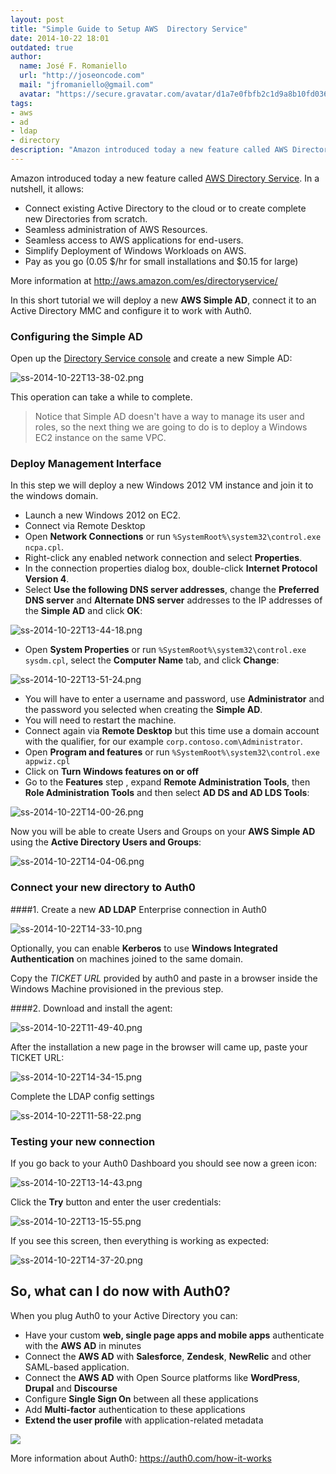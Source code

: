```yaml
---
layout: post
title: "Simple Guide to Setup AWS  Directory Service"
date: 2014-10-22 18:01
outdated: true
author:
  name: José F. Romaniello
  url: "http://joseoncode.com"
  mail: "jfromaniello@gmail.com"
  avatar: "https://secure.gravatar.com/avatar/d1a7e0fbfb2c1d9a8b10fd03648da78f.png"
tags:
- aws
- ad
- ldap
- directory
description: "Amazon introduced today a new feature called AWS Directory Service. In a nutshell, it allows:  Connect existing Active Directory to the cloud or to create"
---
```


Amazon introduced today a new feature called [AWS Directory Service](http://aws.amazon.com/es/directoryservice/). In a nutshell, it allows:

- Connect existing Active Directory to the cloud or to create complete new Directories from scratch.
- Seamless administration of AWS Resources.
- Seamless access to AWS applications for end-users.
- Simplify Deployment of Windows Workloads on AWS.
- Pay as you go (0.05 $/hr for small installations and $0.15 for large)

<!-- more -->

More information at <http://aws.amazon.com/es/directoryservice/>

In this short tutorial we will deploy a new **AWS Simple AD**, connect it to an Active Directory MMC and configure it to work with Auth0.


### Configuring the Simple AD

Open up the [Directory Service console](https://console.aws.amazon.com/directoryservice/home) and create a new Simple AD:

![ss-2014-10-22T13-38-02.png](https://s3.amazonaws.com/blog.auth0.com/ss-2014-10-22T13-38-02.png)

This operation can take a while to complete.

> Notice that Simple AD doesn't have a way to manage its user and roles, so the next thing we are going to do is to deploy a Windows EC2 instance on the same VPC.


### Deploy Management Interface

In this step we will deploy a new Windows 2012 VM instance and join it to the windows domain.

-  Launch a new Windows 2012 on EC2.
-  Connect via Remote Desktop
-  Open **Network Connections** or run `%SystemRoot%\system32\control.exe ncpa.cpl`.
-  Right-click any enabled network connection and select **Properties**.
-  In the connection properties dialog box, double-click **Internet Protocol Version 4**.
-  Select **Use the following DNS server addresses**, change the **Preferred DNS server** and **Alternate DNS server** addresses to the IP addresses of the **Simple AD** and click **OK**:

![ss-2014-10-22T13-44-18.png](https://s3.amazonaws.com/blog.auth0.com/ss-2014-10-22T13-44-18.png)

-  Open **System Properties** or run `%SystemRoot%\system32\control.exe sysdm.cpl`, select the **Computer Name** tab, and click **Change**:

![ss-2014-10-22T13-51-24.png](https://s3.amazonaws.com/blog.auth0.com/ss-2014-10-22T13-51-24.png)

-  You will have to enter a username and password, use **Administrator** and the password you selected when creating the **Simple AD**.
-  You will need to restart the machine.
-  Connect again via **Remote Desktop** but this time use a domain account with the qualifier, for our example `corp.contoso.com\Administrator`.
-  Open **Program and features** or run `%SystemRoot%\system32\control.exe appwiz.cpl`
-  Click on **Turn Windows features on or off**
-  Go to the **Features** step , expand **Remote Administration Tools**, then **Role Administration Tools** and then select **AD DS and AD LDS Tools**:

![ss-2014-10-22T14-00-26.png](https://s3.amazonaws.com/blog.auth0.com/ss-2014-10-22T14-00-26.png)

Now you will be able to create Users and Groups on your __AWS Simple AD__ using the **Active Directory Users and Groups**:

![ss-2014-10-22T14-04-06.png](https://s3.amazonaws.com/blog.auth0.com/ss-2014-10-22T14-04-06.png)


### Connect your new directory to Auth0

####1. Create a new **AD LDAP** Enterprise connection in Auth0

![ss-2014-10-22T14-33-10.png](https://s3.amazonaws.com/blog.auth0.com/ss-2014-10-22T14-33-10.png)


Optionally, you can enable __Kerberos__ to use __Windows Integrated Authentication__ on machines joined to the same domain.

Copy the _TICKET URL_ provided by auth0 and paste in a browser inside the Windows Machine provisioned in the previous step.

####2. Download and install the agent:

![ss-2014-10-22T11-49-40.png](https://s3.amazonaws.com/blog.auth0.com/ss-2014-10-22T11-49-40.png)

After the installation a new page in the browser will came up, paste your TICKET URL:

![ss-2014-10-22T14-34-15.png](https://s3.amazonaws.com/blog.auth0.com/ss-2014-10-22T14-34-15.png)

Complete the LDAP config settings

![ss-2014-10-22T11-58-22.png](https://s3.amazonaws.com/blog.auth0.com/ss-2014-10-22T11-58-22.png)


### Testing your new connection

If you go back to your Auth0 Dashboard you should see now a green icon:

![ss-2014-10-22T13-14-43.png](https://s3.amazonaws.com/blog.auth0.com/ss-2014-10-22T13-14-43.png)

Click the __Try__ button and enter the user credentials:

![ss-2014-10-22T13-15-55.png](https://s3.amazonaws.com/blog.auth0.com/ss-2014-10-22T13-15-55.png)

If you see this screen, then everything is working as expected:

![ss-2014-10-22T14-37-20.png](https://s3.amazonaws.com/blog.auth0.com/ss-2014-10-22T14-37-20.png)

## So, what can I do now with Auth0?

When you plug Auth0 to your Active Directory you can:

* Have your custom **web, single page apps and mobile apps** authenticate with the **AWS AD** in minutes
* Connect the **AWS AD** with **Salesforce**, **Zendesk**, **NewRelic** and other SAML-based application.
* Connect the **AWS AD** with Open Source platforms like **WordPress**, **Drupal** and **Discourse**
* Configure **Single Sign On** between all these applications
* Add **Multi-factor** authentication to these applications
* **Extend the user profile** with application-related metadata

![](https://docs.google.com/drawings/d/1Prsiyie3NmAf5JfWHqQn8cl941s_7nN6JkwmQeprUqA/pub?w=1219&h=558)

More information about Auth0: <https://auth0.com/how-it-works>
